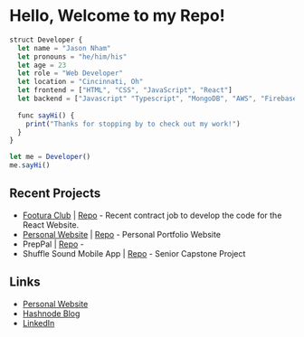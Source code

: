 # Hello, Welcome to my Repo!

``` js
struct Developer {
  let name = "Jason Nham"
  let pronouns = "he/him/his"
  let age = 23
  let role = "Web Developer"
  let location = "Cincinnati, Oh"
  let frontend = ["HTML", "CSS", "JavaScript", "React"]
  let backend = ["Javascript" "Typescript", "MongoDB", "AWS", "Firebase"]
  
  func sayHi() {
    print("Thanks for stopping by to check out my work!")
  }
}

let me = Developer()
me.sayHi()
```

## Recent Projects
- [Footura Club](http://www.footuraclub.com/) | [Repo](https://github.com/JasonNham/footuraclub) - Recent contract job to develop the code for the React Website.
- [Personal Website](https://www.jasonnham.com/) | [Repo](https://github.com/JasonNham/personal_website) - Personal Portfolio Website
- PrepPal | [Repo](https://github.com/JasonNham/PrepPal) - 
- Shuffle Sound Mobile App | [Repo](https://github.com/JasonNham/ShuffleSound) - Senior Capstone Project

## Links
- [Personal Website](https://www.jasonnham.com/)
- [Hashnode Blog](https://hashnode.com/@JsonNham)
- [LinkedIn](https://www.linkedin.com/in/jasonnham/)
